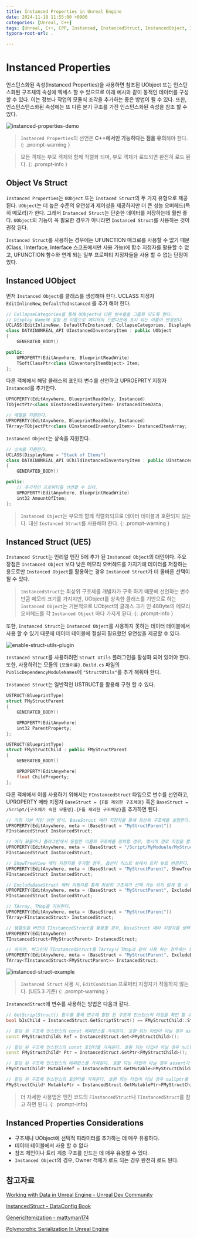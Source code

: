 ```yaml
---
title: Instanced Properties in Unreal Engine
date: 2024-11-18 11:55:00 +0900
categories: [Unreal, C++]
tags: [Unreal, C++, CPP, Instanced, InstancedStruct, InstancedObject, InstancedProperties]
typora-root-url: .

---
```


# Instanced Properties

인스턴스화된 속성(Instanced Properties)을 사용하면 참조된 UObject 또는 인스턴스화된 구조체의 속성에 엑세스 할 수 있으므로 아래 예시와 같이 동적인 데이터를 구성 할 수 있다. 이는 정보나 작업의 모듈식 조각을 추가하는 좋은 방법이 될 수 있다. 또한, 인스턴스턴스화된 속성에는 또 다른 분기 구조를 가진 인스턴스화된 속성을 참조 할 수 있다.

![instanced-properties-demo](/../assets/img/2024-11-18-unreal-instanced-property/instanced-properties-demo.gif)

> `Instanced Properties`의 선언은 **C++에서만 가능하다는 점을 유의**해야 한다.
{: .prompt-warning }

> 모든 객체는 부모 객체와 함께 직렬화 되며, 부모 객체가 로드되면 완전히 로드 된다.
{: .prompt-info }



## Object Vs Struct

`Instanced Properties`는 `UObject` 또는 `Instaced Struct`의 두 가지 유형으로 제공된다. `UObject`는 더 높은 수준의 유연성과 제어성을 제공하지만 더 큰 성능 오버헤드(특히 메모리)가 한다. 그래서 `Instanced Struct`는 단순한 데이터를 저장하는데 훨씬 좋다. `UObject`의 기능이 꼭 필요한 경우가 아니라면 `Instanced Struct`를 사용하는 것이 권장 된다.

`Instanced Struct`를 사용하는 경우에는 UFUNCTION 매크로를 사용할 수 없기 때문(Class, IInterface, Interface 스코프에서만 사용 가능)에 함수 지정자를 활용할 수 없고, UFUNCTION 함수와 연계 되는 일부 프로퍼티 지정자들을 사용 할 수 없는 단점이 있다.



## Instanced UObject

먼저 `Instanced Object`를 클래스를 생성해야 한다.  UCLASS 지정자 `EditInlineNew`, `DefaultToInstanced` 를 추가 해야 한다.

```cpp
// CollapseCategories를 통해 UObject내 다른 변수들을 그룹화 되도록 한다.
// Display Name에 설정 된 이름으로 에디터의 드랍다운에 표시 되는 이름이 변경된다.
UCLASS(EditInlineNew, DefaultToInstanced, CollapseCategories, DisplayName = "Single Item")
class DATAINUNREAL_API UInstancedInventoryItem : public UObject
{
	GENERATED_BODY()

public:
	UPROPERTY(EditAnywhere, BlueprintReadWrite)
    TSoftClassPtr<class UInventoryItemObject> Item;
};
```

다른 객체에서 해당 클래스의 포인터 변수를 선언하고 UPROEPRTY 지정자 `Instanced`를 추가한다.

```cpp
UPROPERTY(EditAnywhere, BlueprintReadOnly, Instanced)
TObjectPtr<class UInstancedInventoryItem> InstancedItemData;

// 배열을 지원한다.
UPROPERTY(EditAnywhere, BlueprintReadOnly, Instanced)
TArray<TObjectPtr<class UInstancedInventoryItem>> InstancedItemArray;
```

`Instanced Object`는 상속을 지원한다. 

```cpp
// 상속을 지원한다.
UCLASS(DisplayName = "Stack of Items")
class DATAINUNREAL_API UChildInstancedInventoryItem : public UInstancedInventoryItem
{
	GENERATED_BODY()

public:
	// 추가적인 프로퍼티를 선언할 수 있다.
	UPROPERTY(EditAnywhere, BlueprintReadWrite)
    int32 AmountOfItem;
};
```

> `Instanced Object`는 부모와 함께 직렬화되므로 데이터 테이블과 호환되지 않는다. 대신 `Instanced Struct`를 사용해야 한다.
{: .prompt-warning }



## Instanced Struct (UE5)

`Instanced Struct`는 언리얼 엔진 5에 추가 된 `Instanced Object`의 대안이다. 주요 장점은 `Instanced Object` 보다 낮은 메모리 오버헤드를 가지기에 데이터를 저장하는 용도로만 `Instanced Object`를 활용하는 경우 `Instanced Struct`가 더 올바른 선택이 될 수 있다. 

> `InstancedStruct`는 최상위 구조체를 개발자가 구축 하기 때문에 선언하는 변수 만큼 메모리 크기를 가지지만, UObject를 상속한 클래스를 기반으로 하는 `Instanced Object`는 기본적으로 UObject의 클래스 크기 인 48Byte의 메모리 오버헤드를 각 `Instanced Object` 마다 가지게 된다.
{: .prompt-info }

또한, `Instanced Struct`는 `Instanced Object`를 사용하지 못하는 데이터 테이블에서 사용 할 수 있기 때문에 데이터 테이블에 절실히 필요했던 유연성을 제공할 수 있다.

![enable-struct-utils-plugin](/../assets/img/2024-11-18-unreal-instanced-struct/enable-struct-utils-plugin.png)

`Instanced Struct`를 사용하려면 `Struct Utils` 플러그인을 활성화 되어 있어야 한다. 또한, 사용하려는 모듈의 `{모듈이름}.Build.cs` 파일의 `PublicDependencyModuleNames`에 `"StructUtils"`를 추가 해줘야 한다.

`Instanced Struct`는 일반적인 USTRUCT를 활용해 구현 할 수 있다. 

```cpp
USTRUCT(BlueprintType)
struct FMyStructParent
{
	GENERATED_BODY()

	UPROPERTY(EditAnywhere)
	int32 ParentProperty;
};

USTRUCT(BlueprintType)
struct FMyStructChild : public FMyStructParent
{
	GENERATED_BODY()

	UPROPERTY(EditAnywhere)
	float ChildProperty;
};
```

다른 객체에서 이를 사용하기 위해서는 `FInstancedStruct` 타입으로 변수를 선언하고, UPROPERTY 메타 지정자 `BaseStruct = {F를 제외한 구조체명}` 혹은 `BaseStruct = /Script/{구조체가 속한 모듈명}.{F를 제외한 구조체명}`을 추가하면 된다.

```cpp
// 가장 기본 적인 선언 방식. BaseStruct 메타 지정자를 통해 최상위 구조체를 설정한다.
UPROPERTY(EditAnywhere, meta = (BaseStruct = "MyStructParent"))
FInstancedStruct InstancedStruct;

// 여러 모듈이나 플러그인에서 동일한 이름의 구조체를 정의할 경우, 명시적 경로 지정을 활용한다.
UPROPERTY(EditAnywhere, meta = (BaseStruct = "/Script/MyModuele/MyStructParent"))
FInstancedStruct InstancedStruct;

// ShowTreeView 메타 지정자를 추가할 경우, 옵션이 리스트 뷰에서 트리 뷰로 변경된다.
UPROPERTY(EditAnywhere, meta = (BaseStruct = "MyStructParent", ShowTreeView))
FInstancedStruct InstancedStruct;

// ExcludeBaseStruct 메타 지정자를 통해 최상위 구조체가 선택 가능 하지 않게 할 수 있다.
UPROPERTY(EditAnywhere, meta = (BaseStruct = "MyStructParent", ExcludeBaseStruct))
FInstancedStruct InstancedStruct;

// TArray, TMap을 지원한다.
UPROPERTY(EditAnywhere, meta = (BaseStruct = "MyStructParent"))
TArray<FInstancedStruct> InstancedStruct;

// 탬플릿을 버전의 TInstancedStruct를 활용할 경우, BaseStruct 메타 지정자를 생략 할 수 있다.
UPROPERTY(EditAnywhere)
TInstancedStruct<FMyStructParent> InstancedStruct;

// 하지만, 버그인지 TInstancedStruct를 TArray나 TMap과 같이 사용 하는 경우에는 생략이 지원되지 않는다. (UE5.3 기준)
UPROPERTY(EditAnywhere, meta = (BaseStruct = "MyStructParent", ExcludeBaseStruct))
TArray<TInstancedStruct<FMyStructParent>> InstancedStruct;
```

![instanced-struct-example](/../assets/img/2024-11-18-unreal-instanced-property/instanced-struct-example.png)

> `Instanced Struct` 사용 시, `EditCondition` 프로퍼티 지정자가 작동하지 않는다. (UE5.3 기준)
{: .prompt-warning }



`InstancedStruct`에 변수를 사용하는 방법은 다음과 같다. 

```cpp
// GetScriptStruct() 함수를 통해 변수에 할당 된 구조체 인스턴스의 타입을 확인 할 수 있다.
bool bIsChild = InstancedStruct.GetScriptStruct() == FMyStructChild::StaticStruct())

// 할당 된 구조체 인스턴스의 const 레퍼런스를 가져온다. 호환 되는 타입이 아닐 경우 assert가 발생한다.
const FMyStructChild& Ref = InstancedStruct.Get<FMyStructChild>();

// 할당 된 구조체 인스턴스의 const 포인터를 가져온다. 호환 되는 타입이 아닐 경우 nullptr를 반환한다.
const FMyStructChild* Ptr = InstancedStruct.GetPtr<FMyStructChild>();

// 할당 된 구조체 인스턴스의 레퍼런스를 가져온다. 호환 되는 타입이 아닐 경우 assert가 발생한다.
FMyStructChild* MutableRef = InstancedStruct.GetMutable<FMyStructChild>();

// 할당 된 구조체 인스턴스의 포인터를 가져온다. 호환 되는 타입이 아닐 경우 nullptr를 반환한다.
FMyStructChild* MutablePtr = InstancedStruct.GetMutablePtr<FMyStructChild>();
```

> 더 자세한 사용법은 엔진 코드의 `FInstancedStruct`나 `TInstancedStruct`를 참고 하면 된다.
{: .prompt-info}



## Instanced Properties Considerations

- 구조체나 UObject에 선택적 파라미터를 추가하는 데 매우 유용하다.
- 데이터 테이블에서 사용 할 수 없다
- 참조 체인이나 트리 계층 구조를 만드는 데 매우 유용할 수 있다.
- `Instanced Object`의 경우, Owner 객체가 로드 되는 경우 완전히 로드 된다.



## 참고자료

[Working with Data in Unreal Engine - Unreal Dev Community](https://dev.epicgames.com/community/learning/tutorials/Gp9j/working-with-data-in-unreal-engine-data-tables-data-assets-uproperty-specifiers-and-more)

[InstancedStruct - DataConfig Book](https://slowburn.dev/dataconfig/Extra/InstancedStruct.html#instancedstruct)

[GenericItemization - mattyman174](https://github.com/mattyman174/GenericItemization#instanced-structs)

[Polymorphic Serialization In Unreal Engine](https://slowburn.dev/blog/polymorphic-serialization-in-unreal-engine/)
